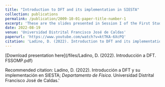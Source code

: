 ```yaml
---
title: "Introduction to DFT and its implementation in SIESTA"
collection: publications
permalink: /publication/2009-10-01-paper-title-number-1
excerpt: 'These are the slides presented in Session I of the First Student Seminar On Mathematical Physics.'
date: 2022-08-19
venue: 'Universidad Distrital Francisco José de Caldas'
paperurl: 'https://www.youtube.com/watch?v=ktTKA-6XcPQ'
citation: 'Ladino, D. (2022). Introduction to DFT and its implementation in SIESTA; <i>Departamento de Física, Universidad Distrital Francisco José de Caldas</i>. 1(1).'
---
```

[Download presentation here](/files/Ladino, D. (2022). Introducción a DFT. FSSOMP.pdf)

Recommended citation: Ladino, D. (2022). Introducción a DFT y su implementación en SIESTA; <i>Departamento de Física</i>. Universidad Distrital Francisco José de Caldas.'